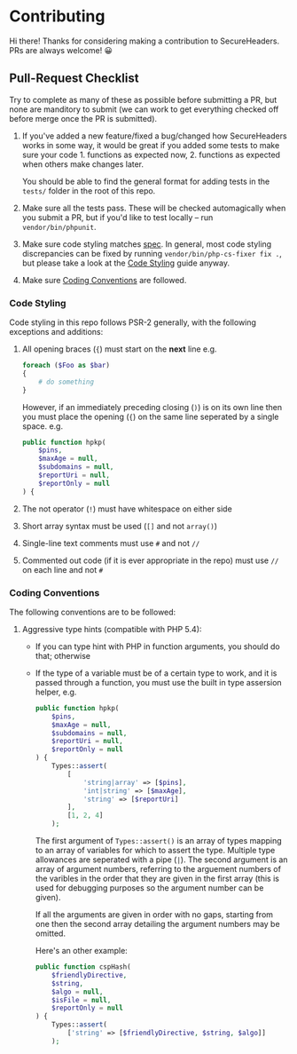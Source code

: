 # Contributing
Hi there! Thanks for considering making a contribution to SecureHeaders. PRs are
always welcome! 😀

## Pull-Request Checklist
Try to complete as many of these as possible before submitting a PR, but none
are manditory to submit (we can work to get everything checked off before merge
once the PR is submitted).

1. If you've added a new feature/fixed a bug/changed how SecureHeaders works
   in some way, it would be great if you added some tests to make sure your
   code 1. functions as expected now, 2. functions as expected when others make
   changes later.

   You should be able to find the general format for adding tests in the
   `tests/` folder in the root of this repo.
2. Make sure all the tests pass. These will be checked automagically when you
   submit a PR, but if you'd like to test locally – run `vendor/bin/phpunit`.
3. Make sure code styling matches [spec](#Code-Styling). In general, most code styling
   discrepancies can be fixed by running `vendor/bin/php-cs-fixer fix .`, but
   please take a look at the [Code Styling](#Code-Styling) guide anyway.
4. Make sure [Coding Conventions](#Coding-Conventions) are followed.


### Code Styling
Code styling in this repo follows PSR-2 generally, with the following
exceptions and additions:
1. All opening braces (`{`) must start on the **next** line
   e.g.
   ```php
   foreach ($Foo as $bar)
   {
       # do something
   }
   ```
   However, if an immediately preceding closing (`)`) is on its own line then
   you must place the opening (`{`) on the same line seperated by a single
   space. e.g.
   ```php
   public function hpkp(
       $pins,
       $maxAge = null,
       $subdomains = null,
       $reportUri = null,
       $reportOnly = null
   ) {
   ```

2. The not operator (`!`) must have whitespace on either side
3. Short array syntax must be used (`[]` and not `array()`)
4. Single-line text comments must use `#` and not `//`
5. Commented out code (if it is ever appropriate in the repo) must use
   `//` on each line and not `#`

### Coding Conventions
The following conventions are to be followed:
1. Aggressive type hints (compatible with PHP 5.4):
   * If you can type hint with PHP in function arguments, you should do that;
     otherwise
   * If the type of a variable must be of a certain type to work, and it is
     passed through a function, you must use the built in type assersion
     helper, e.g.
     ```php
     public function hpkp(
         $pins,
         $maxAge = null,
         $subdomains = null,
         $reportUri = null,
         $reportOnly = null
     ) {
         Types::assert(
             [
                 'string|array' => [$pins],
                 'int|string' => [$maxAge],
                 'string' => [$reportUri]
             ],
             [1, 2, 4]
         );
     ```

     The first argument of `Types::assert()` is an array of types mapping to an
     array of variables for which to assert the type. Multiple type allowances
     are seperated with a pipe (`|`).
     The second argument is an array of argument numbers, referring to the
     arguement numbers of the varibles in the order that they are given
     in the first array (this is used for debugging purposes so the argument
     number can be given).

     If all the arguments are given in order with no gaps, starting from one
     then the second array detailing the argument numbers may be omitted.

     Here's an other example:
     ```php
     public function cspHash(
         $friendlyDirective,
         $string,
         $algo = null,
         $isFile = null,
         $reportOnly = null
     ) {
         Types::assert(
             ['string' => [$friendlyDirective, $string, $algo]]
         );
     ```
